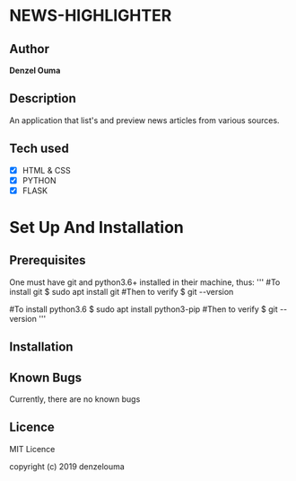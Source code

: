 # NEWS-HIGHLIGHTER

## Author

**Denzel Ouma**

## Description

An application that list's and preview news articles from various sources.

## Tech used

- [x] HTML & CSS
- [x] PYTHON
- [x] FLASK

# Set Up And Installation

## Prerequisites
One must have git and python3.6+ installed in their machine, thus:
'''
#To install git
$ sudo apt install git
#Then to verify
$ git --version


#To install python3.6
$ sudo apt install python3-pip
#Then to verify
$ git --version
'''

## Installation


## Known Bugs
Currently, there are no known bugs

## Licence

MIT Licence

copyright (c) 2019 denzelouma
